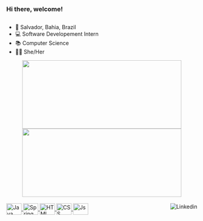 ### Hi there, welcome! 

  ##
  
  - 📍 Salvador, Bahia, Brazil
  - 💻 Software Developement Intern
  - 📚 Computer Science
  - 👩🏻 She/Her
  
<div align="center">
  <a href="https://github.com/thaisvsalmeida">
  <img height="180em" width="420em" src="https://github-readme-stats.vercel.app/api?username=thaisvsalmeida&show_icons=true&theme=dracula&include_all_commits=true&count_private=true"/>
  <img height="180em" width="420em" src="https://github-readme-stats.vercel.app/api/top-langs/?username=thaisvsalmeida&layout=compact&langs_count=7&theme=dracula&hide=Jupyter Notebook"/>
</div>
  <div style="display: inline_block"><br>
  <img align="center" alt="Java" height="30" width="40" src="https://cdn.jsdelivr.net/gh/devicons/devicon/icons/java/java-original.svg">
  <img align="center" alt="Spring" height="30" width="40" src="https://cdn.jsdelivr.net/gh/devicons/devicon/icons/spring/spring-original.svg" />  
  <img align="center" alt="HTML" height="30" width="40" src="https://cdn.jsdelivr.net/gh/devicons/devicon/icons/html5/html5-original.svg">
  <img align="center" alt="CSS" height="30" width="40" src="https://cdn.jsdelivr.net/gh/devicons/devicon/icons/css3/css3-original.svg">
  <img align="center" alt="Js" height="30" width="40" src="https://cdn.jsdelivr.net/gh/devicons/devicon/icons/javascript/javascript-plain.svg">
  <a href="https://www.linkedin.com/in/thaisvsalmeida" target="_blank"><img align="right" alt="Linkedin" src="https://img.shields.io/badge/-LinkedIn-%230077B5?style=for-the-badge&logo=linkedin&logoColor=white" target="_blank"></a>
</div>
